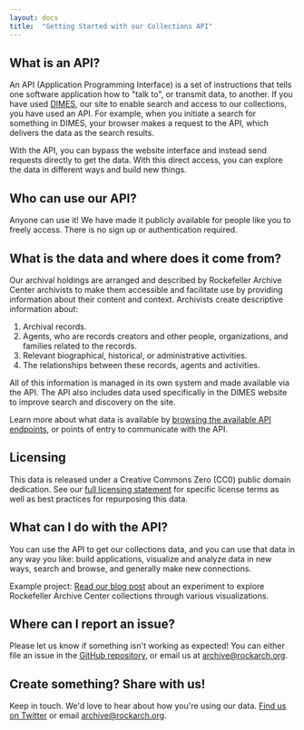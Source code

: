 ```yaml
---
layout: docs
title:  "Getting Started with our Collections API"
---
```


## What is an API? 

An API (Application Programming Interface) is a set of instructions that tells one software application how to "talk to", or transmit data, to another. If you have used [DIMES](https://dimes.rockarch.org/), our site to enable search and access to our collections, you have used an API. For example, when you initiate a search for something in DIMES, your browser makes a request to the API, which delivers the data as the search results. 

With the API, you can bypass the website interface and instead send requests directly to get the data. With this direct access, you can explore the data in different ways and build new things.

## Who can use our API? 

Anyone can use it! We have made it publicly available for people like you to freely access. There is no sign up or authentication required.

## What is the data and where does it come from? 

Our archival holdings are arranged and described by Rockefeller Archive Center archivists to make them accessible and facilitate use by providing information about their content and context. Archivists create descriptive information about: 

1. Archival records.
2. Agents, who are records creators and other people, organizations, and families related to the records.
3. Relevant biographical, historical, or administrative activities.
4. The relationships between these records, agents and activities.

All of this information is managed in its own system and made available via the API. The API also includes data used specifically in the DIMES website to improve search and discovery on the site.

Learn more about what data is available by [browsing the available API endpoints](https://api.rockarch.org), or points of entry to communicate with the API.

## Licensing 

This data is released under a Creative Commons Zero (CC0) public domain dedication. See our [full licensing statement](https://docs.rockarch.org/archival-description-license/) for specific license terms as well as best practices for repurposing this data.

## What can I do with the API? 

You can use the API to get our collections data, and you can use that data in any way you like: build applications, visualize and analyze data in new ways, search and browse, and generally make new connections. 

Example project: [Read our blog post](#) about an experiment to explore Rockefeller Archive Center collections through various visualizations. 

## Where can I report an issue?

Please let us know if something isn't working as expected! You can either file an issue in the [GitHub repository](https://github.com/RockefellerArchiveCenter/argo), or email us at archive@rockarch.org.

## Create something? Share with us! 
Keep in touch. We'd love to hear about how you're using our data. [Find us on Twitter](https://twitter.com/rockarch_org) or email archive@rockarch.org. 